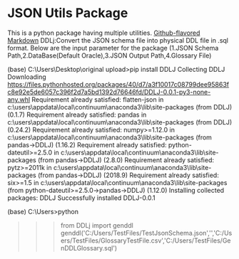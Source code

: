 # JSON Utils Package

This is a python package having multiple utilities. 
[Github-flavored Markdown](https://github.com/deepstartup/jsonutils/)
DDLj:Convert the JSON schema file into physical DDL file in .sql format.
Below are the input parameter for the package (1.JSON Schema Path,2.DataBase(Default Oracle),3.JSON Output Path,4.Glossary File)

(base) C:\Users\Desktop\original upload>pip install DDLJ
Collecting DDLJ
  Downloading https://files.pythonhosted.org/packages/40/d7/a3f10017c08799dee95863fc8e92e5de6057c396f2d7a5bd1392d76646fd/DDLJ-0.0.1-py3-none-any.whl
Requirement already satisfied: flatten-json in c:\users\appdata\local\continuum\anaconda3\lib\site-packages (from DDLJ) (0.1.7)
Requirement already satisfied: pandas in c:\users\appdata\local\continuum\anaconda3\lib\site-packages (from DDLJ) (0.24.2)
Requirement already satisfied: numpy>=1.12.0 in c:\users\appdata\local\continuum\anaconda3\lib\site-packages (from pandas->DDLJ) (1.16.2)
Requirement already satisfied: python-dateutil>=2.5.0 in c:\users\appdata\local\continuum\anaconda3\lib\site-packages (from pandas->DDLJ) (2.8.0)
Requirement already satisfied: pytz>=2011k in c:\users\appdata\local\continuum\anaconda3\lib\site-packages (from pandas->DDLJ) (2018.9)
Requirement already satisfied: six>=1.5 in c:\users\appdata\local\continuum\anaconda3\lib\site-packages (from python-dateutil>=2.5.0->pandas->DDLJ) (1.12.0)
Installing collected packages: DDLJ
Successfully installed DDLJ-0.0.1

(base) C:\Users>python
>>> from DDLj import genddl
>>> genddl('C:/Users/TestFiles/TestJsonSchema.json','','C:/Users/TestFiles/GlossaryTestFile.csv','C:/Users/TestFiles/GenDDLGlossary.sql')
>>>                                                                                                                     


